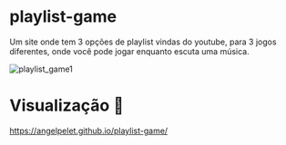 # playlist-game
Um site onde tem 3 opções de playlist vindas do youtube, para 3 jogos diferentes, onde você pode jogar enquanto escuta uma música.

![playlist_game1](https://user-images.githubusercontent.com/99921269/233257439-75d73102-c338-4b50-a07e-ea9410343a93.jpg)

# Visualização 👀
https://angelpelet.github.io/playlist-game/
